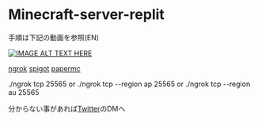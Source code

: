 # Minecraft-server-replit

手順は下記の動画を参照(EN)

[![IMAGE ALT TEXT HERE](https://img.youtube.com/vi/Vrpacx7HXwk/0.jpg)](https://www.youtube.com/watch?v=Vrpacx7HXwk)

[ngrok](https://ngrok.com)      [spigot](https://getbukkit.org/download/spigot)      [papermc](https://papermc.io/downloads)

./ngrok tcp 25565 or ./ngrok tcp --region ap 25565 or ./ngrok tcp --region au 25565

分からない事があれば[Twitter](https://twitter.com/Baketu_A_b_UwU_)のDMへ 
